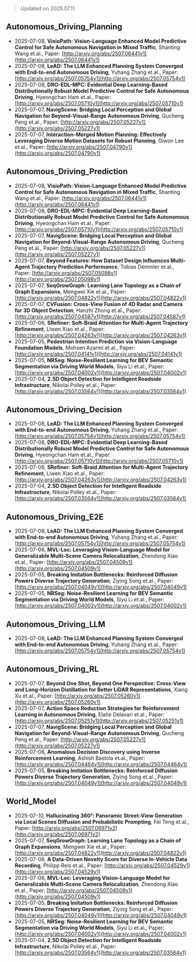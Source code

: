 > Updated on 2025.07.11

## Autonomous_Driving_Planning

- 2025-07-08, **VisioPath: Vision-Language Enhanced Model Predictive Control for Safe Autonomous Navigation in Mixed Traffic**, Shanting Wang et.al., Paper: [http://arxiv.org/abs/2507.06441v1](http://arxiv.org/abs/2507.06441v1)
- 2025-07-08, **LeAD: The LLM Enhanced Planning System Converged with End-to-end Autonomous Driving**, Yuhang Zhang et.al., Paper: [http://arxiv.org/abs/2507.05754v1](http://arxiv.org/abs/2507.05754v1)
- 2025-07-08, **DRO-EDL-MPC: Evidential Deep Learning-Based Distributionally Robust Model Predictive Control for Safe Autonomous Driving**, Hyeongchan Ham et.al., Paper: [http://arxiv.org/abs/2507.05710v1](http://arxiv.org/abs/2507.05710v1)
- 2025-07-07, **NavigScene: Bridging Local Perception and Global Navigation for Beyond-Visual-Range Autonomous Driving**, Qucheng Peng et.al., Paper: [http://arxiv.org/abs/2507.05227v1](http://arxiv.org/abs/2507.05227v1)
- 2025-07-07, **Interaction-Merged Motion Planning: Effectively Leveraging Diverse Motion Datasets for Robust Planning**, Giwon Lee et.al., Paper: [http://arxiv.org/abs/2507.04790v1](http://arxiv.org/abs/2507.04790v1)

## Autonomous_Driving_Prediction

- 2025-07-08, **VisioPath: Vision-Language Enhanced Model Predictive Control for Safe Autonomous Navigation in Mixed Traffic**, Shanting Wang et.al., Paper: [http://arxiv.org/abs/2507.06441v1](http://arxiv.org/abs/2507.06441v1)
- 2025-07-08, **DRO-EDL-MPC: Evidential Deep Learning-Based Distributionally Robust Model Predictive Control for Safe Autonomous Driving**, Hyeongchan Ham et.al., Paper: [http://arxiv.org/abs/2507.05710v1](http://arxiv.org/abs/2507.05710v1)
- 2025-07-07, **NavigScene: Bridging Local Perception and Global Navigation for Beyond-Visual-Range Autonomous Driving**, Qucheng Peng et.al., Paper: [http://arxiv.org/abs/2507.05227v1](http://arxiv.org/abs/2507.05227v1)
- 2025-07-07, **Beyond Features: How Dataset Design Influences Multi-Agent Trajectory Prediction Performance**, Tobias Demmler et.al., Paper: [http://arxiv.org/abs/2507.05098v1](http://arxiv.org/abs/2507.05098v1)
- 2025-07-07, **SeqGrowGraph: Learning Lane Topology as a Chain of Graph Expansions**, Mengwei Xie et.al., Paper: [http://arxiv.org/abs/2507.04822v1](http://arxiv.org/abs/2507.04822v1)
- 2025-07-07, **CVFusion: Cross-View Fusion of 4D Radar and Camera for 3D Object Detection**, Hanzhi Zhong et.al., Paper: [http://arxiv.org/abs/2507.04587v1](http://arxiv.org/abs/2507.04587v1)
- 2025-07-06, **SRefiner: Soft-Braid Attention for Multi-Agent Trajectory Refinement**, Liwen Xiao et.al., Paper: [http://arxiv.org/abs/2507.04263v1](http://arxiv.org/abs/2507.04263v1)
- 2025-07-05, **Pedestrian Intention Prediction via Vision-Language Foundation Models**, Mohsen Azarmi et.al., Paper: [http://arxiv.org/abs/2507.04141v1](http://arxiv.org/abs/2507.04141v1)
- 2025-07-05, **NRSeg: Noise-Resilient Learning for BEV Semantic Segmentation via Driving World Models**, Siyu Li et.al., Paper: [http://arxiv.org/abs/2507.04002v1](http://arxiv.org/abs/2507.04002v1)
- 2025-07-04, **2.5D Object Detection for Intelligent Roadside Infrastructure**, Nikolai Polley et.al., Paper: [http://arxiv.org/abs/2507.03564v1](http://arxiv.org/abs/2507.03564v1)

## Autonomous_Driving_Decision

- 2025-07-08, **LeAD: The LLM Enhanced Planning System Converged with End-to-end Autonomous Driving**, Yuhang Zhang et.al., Paper: [http://arxiv.org/abs/2507.05754v1](http://arxiv.org/abs/2507.05754v1)
- 2025-07-08, **DRO-EDL-MPC: Evidential Deep Learning-Based Distributionally Robust Model Predictive Control for Safe Autonomous Driving**, Hyeongchan Ham et.al., Paper: [http://arxiv.org/abs/2507.05710v1](http://arxiv.org/abs/2507.05710v1)
- 2025-07-06, **SRefiner: Soft-Braid Attention for Multi-Agent Trajectory Refinement**, Liwen Xiao et.al., Paper: [http://arxiv.org/abs/2507.04263v1](http://arxiv.org/abs/2507.04263v1)
- 2025-07-04, **2.5D Object Detection for Intelligent Roadside Infrastructure**, Nikolai Polley et.al., Paper: [http://arxiv.org/abs/2507.03564v1](http://arxiv.org/abs/2507.03564v1)

## Autonomous_Driving_E2E

- 2025-07-08, **LeAD: The LLM Enhanced Planning System Converged with End-to-end Autonomous Driving**, Yuhang Zhang et.al., Paper: [http://arxiv.org/abs/2507.05754v1](http://arxiv.org/abs/2507.05754v1)
- 2025-07-06, **MVL-Loc: Leveraging Vision-Language Model for Generalizable Multi-Scene Camera Relocalization**, Zhendong Xiao et.al., Paper: [http://arxiv.org/abs/2507.04509v1](http://arxiv.org/abs/2507.04509v1)
- 2025-07-05, **Breaking Imitation Bottlenecks: Reinforced Diffusion Powers Diverse Trajectory Generation**, Ziying Song et.al., Paper: [http://arxiv.org/abs/2507.04049v1](http://arxiv.org/abs/2507.04049v1)
- 2025-07-05, **NRSeg: Noise-Resilient Learning for BEV Semantic Segmentation via Driving World Models**, Siyu Li et.al., Paper: [http://arxiv.org/abs/2507.04002v1](http://arxiv.org/abs/2507.04002v1)

## Autonomous_Driving_LLM

- 2025-07-08, **LeAD: The LLM Enhanced Planning System Converged with End-to-end Autonomous Driving**, Yuhang Zhang et.al., Paper: [http://arxiv.org/abs/2507.05754v1](http://arxiv.org/abs/2507.05754v1)

## Autonomous_Driving_RL

- 2025-07-07, **Beyond One Shot, Beyond One Perspective: Cross-View and Long-Horizon Distillation for Better LiDAR Representations**, Xiang Xu et.al., Paper: [http://arxiv.org/abs/2507.05260v1](http://arxiv.org/abs/2507.05260v1)
- 2025-07-07, **Action Space Reduction Strategies for Reinforcement Learning in Autonomous Driving**, Elahe Delavari et.al., Paper: [http://arxiv.org/abs/2507.05251v1](http://arxiv.org/abs/2507.05251v1)
- 2025-07-07, **NavigScene: Bridging Local Perception and Global Navigation for Beyond-Visual-Range Autonomous Driving**, Qucheng Peng et.al., Paper: [http://arxiv.org/abs/2507.05227v1](http://arxiv.org/abs/2507.05227v1)
- 2025-07-06, **Anomalous Decision Discovery using Inverse Reinforcement Learning**, Ashish Bastola et.al., Paper: [http://arxiv.org/abs/2507.04464v1](http://arxiv.org/abs/2507.04464v1)
- 2025-07-05, **Breaking Imitation Bottlenecks: Reinforced Diffusion Powers Diverse Trajectory Generation**, Ziying Song et.al., Paper: [http://arxiv.org/abs/2507.04049v1](http://arxiv.org/abs/2507.04049v1)

## World_Model

- 2025-07-10, **Hallucinating 360°: Panoramic Street-View Generation via Local Scenes Diffusion and Probabilistic Prompting**, Fei Teng et.al., Paper: [http://arxiv.org/abs/2507.06971v2](http://arxiv.org/abs/2507.06971v2)
- 2025-07-07, **SeqGrowGraph: Learning Lane Topology as a Chain of Graph Expansions**, Mengwei Xie et.al., Paper: [http://arxiv.org/abs/2507.04822v1](http://arxiv.org/abs/2507.04822v1)
- 2025-07-06, **A Data-Driven Novelty Score for Diverse In-Vehicle Data Recording**, Philipp Reis et.al., Paper: [http://arxiv.org/abs/2507.04529v1](http://arxiv.org/abs/2507.04529v1)
- 2025-07-06, **MVL-Loc: Leveraging Vision-Language Model for Generalizable Multi-Scene Camera Relocalization**, Zhendong Xiao et.al., Paper: [http://arxiv.org/abs/2507.04509v1](http://arxiv.org/abs/2507.04509v1)
- 2025-07-05, **Breaking Imitation Bottlenecks: Reinforced Diffusion Powers Diverse Trajectory Generation**, Ziying Song et.al., Paper: [http://arxiv.org/abs/2507.04049v1](http://arxiv.org/abs/2507.04049v1)
- 2025-07-05, **NRSeg: Noise-Resilient Learning for BEV Semantic Segmentation via Driving World Models**, Siyu Li et.al., Paper: [http://arxiv.org/abs/2507.04002v1](http://arxiv.org/abs/2507.04002v1)
- 2025-07-04, **2.5D Object Detection for Intelligent Roadside Infrastructure**, Nikolai Polley et.al., Paper: [http://arxiv.org/abs/2507.03564v1](http://arxiv.org/abs/2507.03564v1)

